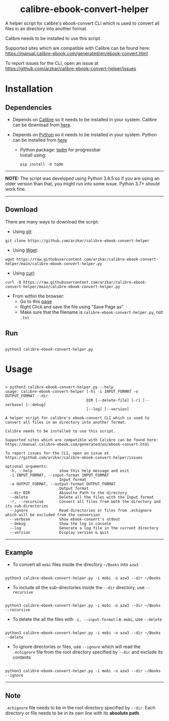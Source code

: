 <h1 align="center">calibre-ebook-convert-helper</h1>

A helper script for calibre's ebook-convert CLI which is used to convert all files in an directory into another format.<br>

Calibre needs to be installed to use this script.<br>

Supported sites which are compatible with Calibre can be found here: https://manual.calibre-ebook.com/generated/en/ebook-convert.html<br>

To report issues for the CLI, open an issue at https://github.com/arzkar/calibre-ebook-convert-helper/issues

# Installation

## Dependencies

- Depends on [Calibre](https://github.com/kovidgoyal/calibre) so it needs to be installed in your system. Calibre can be download from [here](https://calibre-ebook.com/download).

- Depends on [Python](https://www.python.org/) so it needs to be installed in your system. Python can be installed from [here](https://www.python.org/downloads/)

  - Python package: [tqdm](https://github.com/tqdm/tqdm) for progressbar<br>Install using:

    ```
    pip install -U tqdm
    ```

---

**NOTE:**
The script was developed using Python 3.8.5 so if you are using an older version than that, you might run into some issue. Python 3.7+ _should_ work fine.

---

## Download

There are many ways to download the script:

- Using [git](https://git-scm.com/downloads):

```
git clone https://github.com/arzkar/calibre-ebook-convert-helper
```

- Using [Wget](https://www.gnu.org/software/wget/):

```
wget https://raw.githubusercontent.com/arzkar/calibre-ebook-convert-helper/main/calibre-ebook-convert-helper.py
```

- Using [curl](https://curl.se/):

```
curl -O https://raw.githubusercontent.com/arzkar/calibre-ebook-convert-helper/main/calibre-ebook-convert-helper.py
```

- From within the browser:
  - Go to this [page](https://raw.githubusercontent.com/arzkar/calibre-ebook-convert-helper/main/calibre-ebook-convert-helper.py)
  - Right Click and save the file using "Save Page as"
  - Make sure that the filename is `calibre-ebook-convert-helper.py`, not `.txt`

## Run

```

python3 calibre-ebook-convert-helper.py

```

# Usage

```

> python3 calibre-ebook-convert-helper.py --help
usage: calibre-ebook-convert-helper [-h] -i INPUT_FORMAT -o OUTPUT_FORMAT --dir
                                    DIR [--delete-file] [-r] [--verbose] [--debug]
                                    [--log] [--version]

A helper script for calibre's ebook-convert CLI which is used to convert all files in an directory into another format.

Calibre needs to be installed to use this script.

Supported sites which are compatible with Calibre can be found here: https://manual.calibre-ebook.com/generated/en/ebook-convert.html

To report issues for the CLI, open an issue at https://github.com/arzkar/calibre-ebook-convert-helper/issues

optional arguments:
  -h, --help            show this help message and exit
  -i INPUT_FORMAT, --input-format INPUT_FORMAT
                        Input format
  -o OUTPUT_FORMAT, --output-format OUTPUT_FORMAT
                        Output format
  --dir DIR             Absoulte Path to the directory
  --delete              Delete all the files with the Input format
  -r, --recursive       Convert all files from both the directory and its sub-directories
  --ignore              Read directories or files from .echignore which will be excluded from the conversion
  --verbose             Show ebook-convert's stdout
  --debug               Show the log in console
  --log                 Generate a log file in the current directory
  --version             Display version & quit
```

---

## Example

- To convert all `mobi` files inside the directory `~/Books` into `azw3`

```

python3 calibre-ebook-convert-helper.py -i mobi -o azw3 --dir ~/Books

```

- To include all the sub-directories inside the `--dir` directory, use `--recursive`

```

python3 calibre-ebook-convert-helper.py -i mobi -o azw3 --dir ~/Books --recursive

```

- To delete the all the files with `-i, --input-format` i.e. `mobi`, use `--delete`

```

python3 calibre-ebook-convert-helper.py -i mobi -o azw3 --dir ~/Books --delete

```

- To ignore directories or files, use `--ignore` which will read the `.echignore` file from the root directory specified by `--dir` and exclude its contents

```

python3 calibre-ebook-convert-helper.py -i mobi -o azw3 --dir ~/Books --ignore

```

---

## Note

`.echignore` file needs to be in the root directory specified by `--dir`. Each directory or file needs to be in its own line with its **absolute path**.
